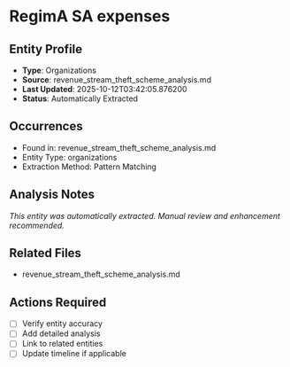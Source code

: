 # RegimA SA expenses

## Entity Profile
- **Type**: Organizations
- **Source**: revenue_stream_theft_scheme_analysis.md
- **Last Updated**: 2025-10-12T03:42:05.876200
- **Status**: Automatically Extracted

## Occurrences
- Found in: revenue_stream_theft_scheme_analysis.md
- Entity Type: organizations
- Extraction Method: Pattern Matching

## Analysis Notes
*This entity was automatically extracted. Manual review and enhancement recommended.*

## Related Files
- revenue_stream_theft_scheme_analysis.md

## Actions Required
- [ ] Verify entity accuracy
- [ ] Add detailed analysis
- [ ] Link to related entities
- [ ] Update timeline if applicable
